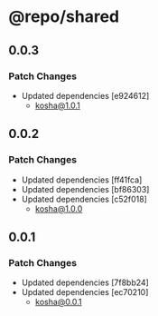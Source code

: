 # @repo/shared

## 0.0.3

### Patch Changes

- Updated dependencies [e924612]
  - kosha@1.0.1

## 0.0.2

### Patch Changes

- Updated dependencies [ff41fca]
- Updated dependencies [bf86303]
- Updated dependencies [c52f018]
  - kosha@1.0.0

## 0.0.1

### Patch Changes

- Updated dependencies [7f8bb24]
- Updated dependencies [ec70210]
  - kosha@0.0.1
